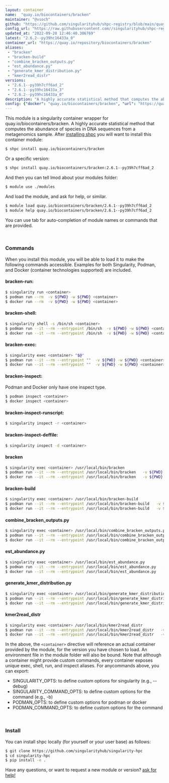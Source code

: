 ```yaml
---
layout: container
name:  "quay.io/biocontainers/bracken"
maintainer: "@vsoch"
github: "https://github.com/singularityhub/shpc-registry/blob/main/quay.io/biocontainers/bracken/container.yaml"
config_url: "https://raw.githubusercontent.com//singularityhub/shpc-registry/main/quay.io/biocontainers/bracken/container.yaml"
updated_at: "2022-09-20 12:46:40.306769"
latest: "2.6.2--py39hc16433a_0"
container_url: "https://quay.io/repository/biocontainers/bracken"
aliases:
 - "bracken"
 - "bracken-build"
 - "combine_bracken_outputs.py"
 - "est_abundance.py"
 - "generate_kmer_distribution.py"
 - "kmer2read_distr"
versions:
 - "2.6.1--py39h7cff6ad_2"
 - "2.6.1--py39hc16433a_3"
 - "2.6.2--py39hc16433a_0"
description: "A highly accurate statistical method that computes the abundance of species in DNA sequences from a metagenomics sample."
config: {"docker": "quay.io/biocontainers/bracken", "url": "https://quay.io/repository/biocontainers/bracken", "maintainer": "@marcodelapierre", "description": "A highly accurate statistical method that computes the abundance of species in DNA sequences from a metagenomics sample.", "latest": {"2.6.2--py39hc16433a_0": "sha256:d9f1cf7dc3630e00bb4689532b94db774cdf0c0855ac5a9c8c85a8f4301bc237"}, "tags": {"2.6.1--py39h7cff6ad_2": "sha256:7150ebf3b4efbbf3584fcdb1e4bb66bab7a030b1e8676e221757915d2278f66f", "2.6.1--py39hc16433a_3": "sha256:f4d3098b9480e0b0e7ea57bfe0a67db7b68bd7276d942c2fb2ab54c53fc8e3b1", "2.6.2--py39hc16433a_0": "sha256:d9f1cf7dc3630e00bb4689532b94db774cdf0c0855ac5a9c8c85a8f4301bc237"}, "aliases": {"bracken": "/usr/local/bin/bracken", "bracken-build": "/usr/local/bin/bracken-build", "combine_bracken_outputs.py": "/usr/local/bin/combine_bracken_outputs.py", "est_abundance.py": "/usr/local/bin/est_abundance.py", "generate_kmer_distribution.py": "/usr/local/bin/generate_kmer_distribution.py", "kmer2read_distr": "/usr/local/bin/kmer2read_distr"}}
---
```


This module is a singularity container wrapper for quay.io/biocontainers/bracken.
A highly accurate statistical method that computes the abundance of species in DNA sequences from a metagenomics sample.
After [installing shpc](#install) you will want to install this container module:


```bash
$ shpc install quay.io/biocontainers/bracken
```

Or a specific version:

```bash
$ shpc install quay.io/biocontainers/bracken:2.6.1--py39h7cff6ad_2
```

And then you can tell lmod about your modules folder:

```bash
$ module use ./modules
```

And load the module, and ask for help, or similar.

```bash
$ module load quay.io/biocontainers/bracken/2.6.1--py39h7cff6ad_2
$ module help quay.io/biocontainers/bracken/2.6.1--py39h7cff6ad_2
```

You can use tab for auto-completion of module names or commands that are provided.

<br>

### Commands

When you install this module, you will be able to load it to make the following commands accessible.
Examples for both Singularity, Podman, and Docker (container technologies supported) are included.

#### bracken-run:

```bash
$ singularity run <container>
$ podman run --rm  -v ${PWD} -w ${PWD} <container>
$ docker run --rm  -v ${PWD} -w ${PWD} <container>
```

#### bracken-shell:

```bash
$ singularity shell -s /bin/sh <container>
$ podman run --it --rm --entrypoint /bin/sh  -v ${PWD} -w ${PWD} <container>
$ docker run --it --rm --entrypoint /bin/sh  -v ${PWD} -w ${PWD} <container>
```

#### bracken-exec:

```bash
$ singularity exec <container> "$@"
$ podman run --it --rm --entrypoint ""  -v ${PWD} -w ${PWD} <container> "$@"
$ docker run --it --rm --entrypoint ""  -v ${PWD} -w ${PWD} <container> "$@"
```

#### bracken-inspect:

Podman and Docker only have one inspect type.

```bash
$ podman inspect <container>
$ docker inspect <container>
```

#### bracken-inspect-runscript:

```bash
$ singularity inspect -r <container>
```

#### bracken-inspect-deffile:

```bash
$ singularity inspect -d <container>
```


#### bracken
       
```bash
$ singularity exec <container> /usr/local/bin/bracken
$ podman run --it --rm --entrypoint /usr/local/bin/bracken   -v ${PWD} -w ${PWD} <container> -c " $@"
$ docker run --it --rm --entrypoint /usr/local/bin/bracken   -v ${PWD} -w ${PWD} <container> -c " $@"
```


#### bracken-build
       
```bash
$ singularity exec <container> /usr/local/bin/bracken-build
$ podman run --it --rm --entrypoint /usr/local/bin/bracken-build   -v ${PWD} -w ${PWD} <container> -c " $@"
$ docker run --it --rm --entrypoint /usr/local/bin/bracken-build   -v ${PWD} -w ${PWD} <container> -c " $@"
```


#### combine_bracken_outputs.py
       
```bash
$ singularity exec <container> /usr/local/bin/combine_bracken_outputs.py
$ podman run --it --rm --entrypoint /usr/local/bin/combine_bracken_outputs.py   -v ${PWD} -w ${PWD} <container> -c " $@"
$ docker run --it --rm --entrypoint /usr/local/bin/combine_bracken_outputs.py   -v ${PWD} -w ${PWD} <container> -c " $@"
```


#### est_abundance.py
       
```bash
$ singularity exec <container> /usr/local/bin/est_abundance.py
$ podman run --it --rm --entrypoint /usr/local/bin/est_abundance.py   -v ${PWD} -w ${PWD} <container> -c " $@"
$ docker run --it --rm --entrypoint /usr/local/bin/est_abundance.py   -v ${PWD} -w ${PWD} <container> -c " $@"
```


#### generate_kmer_distribution.py
       
```bash
$ singularity exec <container> /usr/local/bin/generate_kmer_distribution.py
$ podman run --it --rm --entrypoint /usr/local/bin/generate_kmer_distribution.py   -v ${PWD} -w ${PWD} <container> -c " $@"
$ docker run --it --rm --entrypoint /usr/local/bin/generate_kmer_distribution.py   -v ${PWD} -w ${PWD} <container> -c " $@"
```


#### kmer2read_distr
       
```bash
$ singularity exec <container> /usr/local/bin/kmer2read_distr
$ podman run --it --rm --entrypoint /usr/local/bin/kmer2read_distr   -v ${PWD} -w ${PWD} <container> -c " $@"
$ docker run --it --rm --entrypoint /usr/local/bin/kmer2read_distr   -v ${PWD} -w ${PWD} <container> -c " $@"
```



In the above, the `<container>` directive will reference an actual container provided
by the module, for the version you have chosen to load. An environment file in the
module folder will also be bound. Note that although a container
might provide custom commands, every container exposes unique exec, shell, run, and
inspect aliases. For anycommands above, you can export:

 - SINGULARITY_OPTS: to define custom options for singularity (e.g., --debug)
 - SINGULARITY_COMMAND_OPTS: to define custom options for the command (e.g., -b)
 - PODMAN_OPTS: to define custom options for podman or docker
 - PODMAN_COMMAND_OPTS: to define custom options for the command

<br>
  
### Install

You can install shpc locally (for yourself or your user base) as follows:

```bash
$ git clone https://github.com/singularityhub/singularity-hpc
$ cd singularity-hpc
$ pip install -e .
```

Have any questions, or want to request a new module or version? [ask for help!](https://github.com/singularityhub/singularity-hpc/issues)